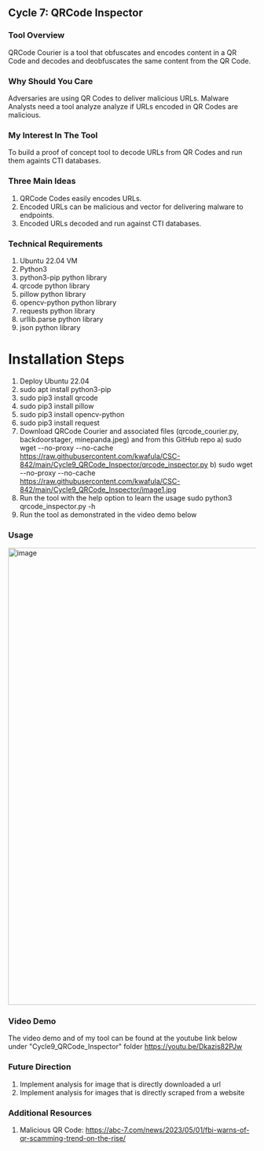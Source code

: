 ## Cycle 7: QRCode Inspector
### Tool Overview
QRCode Courier is a tool that obfuscates and encodes content in a QR Code and decodes and deobfuscates the same content from the QR Code.

### Why Should You Care
Adversaries are using QR Codes to deliver malicious URLs. Malware Analysts need a tool analyze analyze if URLs encoded in QR Codes are malicious.

### My Interest In The Tool
To build a proof of concept tool to decode URLs from QR Codes and run them againts CTI databases.

### Three Main Ideas
1) QRCode Codes easily encodes URLs.
2) Encoded URLs can be malicious and vector for delivering malware to endpoints.
3) Encoded URLs decoded and run against CTI databases.

### Technical Requirements
1) Ubuntu 22.04 VM
2) Python3
3) python3-pip python library
4) qrcode python library
5) pillow python library
6) opencv-python python library
7) requests python library
8) urllib.parse python library
9) json python library
   
# Installation Steps
1) Deploy Ubuntu 22.04
2) sudo apt install python3-pip
3) sudo pip3 install qrcode
4) sudo pip3 install pillow
5) sudo pip3 install opencv-python
6) sudo pip3 install request
7) Download QRCode Courier and associated files (qrcode_courier.py, backdoorstager, minepanda.jpeg) and from this GitHub repo
   a) sudo wget --no-proxy --no-cache https://raw.githubusercontent.com/kwafula/CSC-842/main/Cycle9_QRCode_Inspector/qrcode_inspector.py
   b) sudo wget --no-proxy --no-cache https://raw.githubusercontent.com/kwafula/CSC-842/main/Cycle9_QRCode_Inspector/image1.jpg
8) Run the tool with the help option to learn the usage sudo python3 qrcode_inspector.py -h
9) Run the tool as demonstrated in the video demo below
   
### Usage
<img width="931" alt="image" src="https://github.com/kwafula/CSC-842/assets/95890992/fcd98b3e-75b6-4377-975c-03f78a47d686">

### Video Demo
The video demo and of my tool can be found at the youtube link below under "Cycle9_QRCode_Inspector" folder
   https://youtu.be/Dkazis82PJw

### Future Direction
1) Implement analysis for image that is directly downloaded a url
2) Implement analysis for images that is directly scraped from a website
   
### Additional Resources
1) Malicious QR Code: https://abc-7.com/news/2023/05/01/fbi-warns-of-qr-scamming-trend-on-the-rise/



